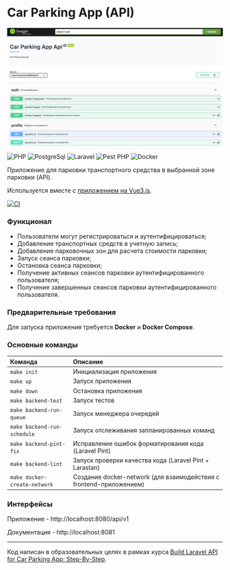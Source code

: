 # Car Parking App (API)

![](docs/cover.png)

<img src="https://upload.wikimedia.org/wikipedia/commons/2/27/PHP-logo.svg" alt="PHP" title="PHP" width="50" height="40"/>

<img src="https://upload.wikimedia.org/wikipedia/commons/2/29/Postgresql_elephant.svg" alt="PostgreSql" title="PostgreSql" width="40" height="40"/>

<img src="https://upload.wikimedia.org/wikipedia/commons/9/9a/Laravel.svg" alt="Laravel" title="Laravel" width="40" height="40"/>

<img src="https://pestphp.com/www/assets/logo.svg" alt="Pest PHP" title="Pest PHP" width="50" height="40"/>

<img src="https://www.vectorlogo.zone/logos/docker/docker-tile.svg" alt="Docker" title="Docker" width="40" height="40"/>

Приложение для парковки транспортного средства в выбранной зоне парковки (API).

Используется вместе с [приложением на Vue3.js](https://github.com/poymanov/laravel-daily-car-parking-app-frontend-vue).

[![CI](https://github.com/poymanov/laravel-daily-car-parking-app-api/actions/workflows/ci.yml/badge.svg)](https://github.com/poymanov/laravel-daily-car-parking-app-api/actions/workflows/ci.yml)

### Функционал

- Пользователи могут регистрироваться и аутентифицироваться;
- Добавление транспортных средств в учетную запись;
- Добавление парковочных зон для расчета стоимости парковки;
- Запуск сеанса парковки;
- Остановка сеанса парковки;
- Получение активных сеансов парковки аутентифицированного пользователя;
- Получение завершенных сеансов парковки аутентифицированного пользователя.

### Предварительные требования

Для запуска приложения требуется **Docker** и **Docker Compose**.

### Основные команды

| Команда                      | Описание                                                            |
|:-----------------------------|:--------------------------------------------------------------------|
| `make init`                  | Инициализация приложения                                            |
| `make up`                    | Запуск приложения                                                   |
| `make down`                  | Остановка приложения                                                |
| `make backend-test`          | Запуск тестов                                                       |
| `make backend-run-queue`     | Запуск менеджера очередей                                           |
| `make backend-run-schedule`  | Запуск отслеживания запланированных команд                          |
| `make backend-pint-fix`      | Исправление ошибок форматирования кода (Laravel Pint)               |
| `make backend-lint`          | Запуск проверки качества кода (Laravel Pint + Larastan)             |
| `make docker-create-network` | Создание docker-network (для взаимодействия с frontend-приложением) |

### Интерфейсы

Приложение - http://localhost:8080/api/v1

Документация - http://localhost:8081

---

Код написан в образовательных целях в рамках курса [Build Laravel API for Car Parking App: Step-By-Step](https://laraveldaily.com/course/build-laravel-api-step-by-step).
